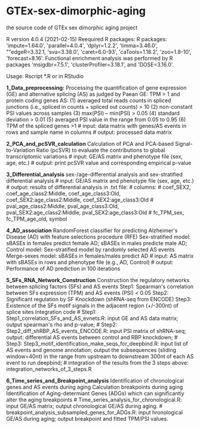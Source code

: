 # GTEx-sex-dimorphic-aging

the source code of GTEx sex dimorphic aging project

R version 4.0.4 (2021-02-15)
Reequired R packages:
R packages: 'impute=1.64.0', 'parallel=4.0.4', 'dplyr=1.2.2', 'limma=3.46.0', ""edgeR=3.32.1, 'sva=3.38.0', 'caret=6.0-93', 'caTools=1.18.2', 'zoo=1.8-10', 'forecast=8.16'.
Functional enrichment analysis was performed by R packages 'msigdbr=7.5.1', 'clusterProfiler=3.18.1', and 'DOSE=3.16.0'.

Usage: Rscript *.R or in RStudio


**1_Data_preprocessing:**
Processing the quantification of gene expression (GE) and alternative splicing (AS) as judged by Paean
GE: 
  TPM > 1 and protein coding genes
AS: 
  (1) averaged total reads counts in spliced junctions (i.e., spliced in counts + spliced out counts) > 10
  (2) non-constant PSI values across samples
  (3) max(PSI) – min(PSI) > 0.05
  (4) standard deviation > 0.01
  (5) averaged PSI value in the range from 0.05 to 0.95
  (6) TPM of the spliced genes >1
	# input: data matrix with genes/AS events in rows and sample name in columns
	# output: processed data matrix
 
**2_PCA_and_pcSVR_calculation**
Calculation of PCA and PCA-based Signal-to-Variation Ratio (pcSVR) to evaluate the contributions to global transcriptomic variations
	# input: GE/AS matrix and phenotype file (sex, age, etc.)
	# output: print pcSVR value and corresponding empirical p-value
  
**3_Differential_analysis**
sex-/age-differential analysis and sex-stratified differential analysis
	# input: GE/AS matrix and phenotype file (sex, age, etc.)
	# output: results of differential analysis in .txt file:
		# columns: 
			# coef_SEX2, coef_age_class2:Middle, coef_age_class3:Old, coef_SEX2:age_class2:Middle, coef_SEX2:age_class3:Old	
			# pval_age_class2:Middle, pval_age_class3:Old, pval_SEX2:age_class2:Middle, pval_SEX2:age_class3:Old
			# fc_TPM_sex, fc_TPM_age_old, symbol

**4_AD_association**
RandomForest classifier for predicting Alzheimer's Disease (AD) with feature selections procedure (RFE)
Sex-stratified model:
  sBASEs in females predict female AD; sBASEs in males predicte male AD;
Control model:
  Sex-stratified model by randomly selected AS events
  Merge-sexes model: sBASEs in females/males predict AD
	# input: AS matrix with sBASEs in rows and phenotype file (e.g., AD, Control)
	# output: Performance of AD prediction in 100 iterations
  
**5_SFs_RNA_Network_Construction**
Construction the regulatory networks between splicing factors (SFs) and AS events
Step1: Spearman's correlation between SFs expression (TPM) and AS events (PSI) < 0.05
Step2: Significant regulation by SF Knockdown (shRNA-seq from ENCODE)
Step3: Existence of the SFs motif signals in the adjacent region (+/-300nt) of splice sites
Integration code
	# Step1: Step1_correlation_SFs_and_AS_evnets.R: input GE and AS data matrix; output spearman's rho and p-value;
	# Step2: Step2_diff_shRBP_AS_events_ENCODE.R: input PSI matrix of shRNA-seq; output: differential AS events between control and RBP knockdown;
	# Step3: Step3_motif_identification_make_seqs_for_deepbind.R: input list of AS events and genome annotation; output the subsequences (sliding window=40nt) in the range from upstream to downstream 300nt of each AS event to run deepbind;
	# integration of the results from the 3 steps above:  integration_networks_of_3_steps.R 


**6_Time_series_and_Breakpoint_analysis**
Identification of chronological genes and AS events during aging
Calculation breakpoints during aging
Identification of Aging-determiant Genes (ADGs) which can significantly alter the aging breakpoints
	# Time_series_analysis_for_chronological.R: input GE/AS matrix; output chronological GE/AS during aging.
	# breakpoint_analysis_subsampled_genes_for_ADGs.R: input hronological GE/AS during aging; output breakpoint and fitted TPM/PSI values.
